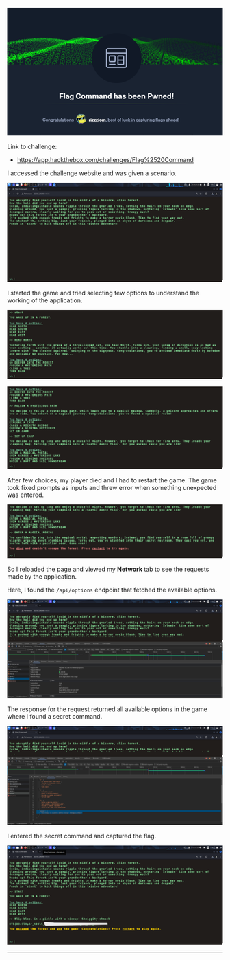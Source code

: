 ![](IMAGES/x.png)

Link to challenge:
- https://app.hackthebox.com/challenges/Flag%2520Command

I accessed the challenge website and was given a scenario.

![](IMAGES/1.png)

I started the game and tried selecting few options to understand the working of the application.

![](IMAGES/2.png)

![](IMAGES/3.png)

After few choices, my player died and I had to restart the game. The game took fixed prompts as inputs and threw error when something unexpected was entered.

![](IMAGES/4.png)

So I reloaded the page and viewed my **Network** tab to see the requests made by the application.

Here, I found the `/api/options` endpoint that fetched the available options.

![](IMAGES/5.png)

The response for the request returned all available options in the game where I found a secret command.

![](IMAGES/6.png)

I entered the secret command and captured the flag.

![](IMAGES/7.png)

---
